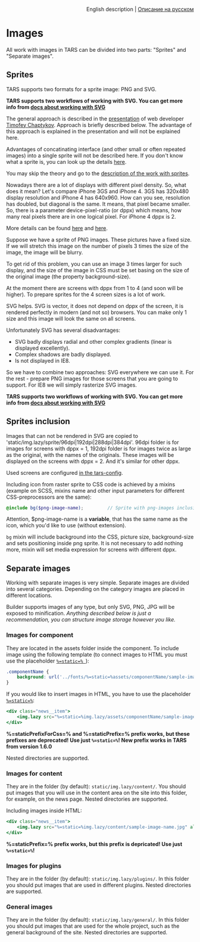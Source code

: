 <p align="right">
English description | <a href="../ru/images-processing.md">Описание на русском</a>
</p>

# Images

All work with images in TARS can be divided into two parts: "Sprites" and "Separate images".

## Sprites

TARS supports two formats for a sprite image: PNG and SVG.

**TARS supports two workflows of working with SVG. You can get more info from [docs about working with SVG](./svg-processing.md)**

The general approach is described in the [presentation](http://www.slideshare.net/codefest/codefest-2014-2) of web developer [Timofey Chaptykov](https://github.com/Chaptykov).  Approach is briefly described below. The advantage of this approach is explained in the presentation and will not be explained here.

Advantages of concatinating interface (and other small or often repeated images) into a single sprite will not be described here. If you don't know what a sprite is, you can look up the details [here](https://en.wikipedia.org/wiki/Sprite_(computer_graphics)).

You may skip the theory and go to the [description of the work with sprites](#sprites-inclusion).

Nowadays there are a lot of displays with different pixel density. So, what does it mean? Let's compare iPhone 3GS and iPhone 4. 3GS has 320x480 display resolution and iPhone 4 has 640x960. How can you see, resolution has doubled, but diagonal is the same. It means, that pixel became smaller. So, there is a parameter device-pixel-ratio (or dppx) which means, how many real pixels there are in one logical pixel. For iPhone 4 dppx is 2.

More details can be found [here](http://stackoverflow.com/questions/21971331/what-is-dots-per-css-inch-and-dots-per-physical-inch) and [here](http://www.w3.org/TR/css3-values/#absolute-lengths).

Suppose we have a sprite of PNG images. These pictures have a fixed size. If we will stretch this image on the number of pixels 3 times the size of the image, the image will be blurry.

To get rid of this problem, you can use an image 3 times larger for such display, and the size of the image in CSS must be set basing on the size of the original image (the property background-size).

At the moment there are screens with dppx from 1 to 4 (and soon will be higher). To prepare sprites for the 4 screen sizes is a lot of work.

SVG helps. SVG is vector, it does not depend on dppx of the screen, it is rendered perfectly in modern (and not so) browsers. You can make only 1 size and this image will look the same on all screens.

Unfortunately SVG has several disadvantages:

* SVG badly displays radial and other complex gradients (linear is displayed excellently).
* Complex shadows are badly displayed.
* Is not displayed in IE8.

So we have to combine two approaches: SVG everywhere we can use it. For the rest -  prepare PNG images for those screens that you are going to support. For IE8 we will simply rasterize SVG images.

**TARS supports two workflows of working with SVG. You can get more info from [docs about working with SVG](svg-processing.md)**

## Sprites inclusion

Images that can not be rendered in SVG are copied to 'static/img.lazy/sprite/96dpi|192dpi|288dpi|384dpi'. 96dpi folder is for images for screens with dppx = 1, 192dpi folder is for images twice as large as the original, with the names of the originals. These images will be displayed on the screens with dppx = 2. And it's similar for other dppx.

Used screens are configured [in the tars-config](options.md#useimagesfordisplaywithdpi).

Including icon from raster sprite to CSS code is achieved by a mixins (example on SCSS, mixins name and other input parameters for different CSS-preprocessors are the same):

```scss
@include bg($png-image-name);         // Sprite with png-images inclusion
```

Attention, $png-image-name is a **variable**, that has the same name as the icon, which you'd like to use (without extension).

`bg` mixin will include background into the CSS, picture size, background-size and sets positioning inside png sprite. It is not necessary to add nothing more, mixin will set media expression for screens with different dppx.

## Separate images

Working with separate images is very simple. Separate images are divided into several categories. Depending on the category images are placed in different locations.

Builder supports images of any type, but only SVG, PNG, JPG will be exposed to minification. _Anything described below is just a recommendation, you can structure image storage however you like._

### Images for component

They are located in the assets folder inside the component. To include image using the following template (to connect images to HTML you must use the placeholder [`%=static=% `](options.md#staticprefixforcss)):

```css
.componentName {
    background: url('../fonts/%=static=%assets/componentName/sample-image-name.png') no-repeat;
}
```

If you would like to insert images in HTML, you have to use the placeholder [`%=static=%`](options.md#staticprefix):

```handlebars
<div class="news__item">
    <img.lazy src="%=static=%img.lazy/assets/componentName/sample-image-name.png" alt="">
</div>
```


**%=staticPrefixForCss=% and %=staticPrefix=% prefix works, but these prefixes are deprecated! Use just `%=static=%`! New prefix works in TARS from version 1.6.0**

Nested directories are supported.

### Images for content

They are in the folder (by default): `static/img.lazy/content/`. You should put images that you will use in the content area on the site into this folder, for example, on the news page. Nested directories are supported.

Including images inside HTML:

```handlebars
<div class="news__item">
    <img.lazy src="%=static=%img.lazy/content/sample-image-name.jpg" alt="">
</div>
```

**%=staticPrefix=% prefix works, but this prefix is depricated! Use just `%=static=%`!**

### Images for plugins

They are in the folder (by default): `static/img.lazy/plugins/`. In this folder you should put images that are used in different plugins. Nested directories are supported.

### General images

They are in the folder (by default): `static/img.lazy/general/`. In this folder you should put images that are used for the whole project, such as the general background of the site. Nested directories are supported.
